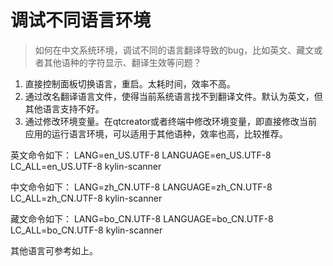 # 调试不同语言环境

> 如何在中文系统环境，调试不同的语言翻译导致的bug，比如英文、藏文或者其他语种的字符显示、翻译生效等问题？ 

1. 直接控制面板切换语言，重启。太耗时间，效率不高。
2. 通过改名翻译语言文件，使得当前系统语言找不到翻译文件。默认为英文，但其他语言支持不好。
3. 通过修改环境变量。在qtcreator或者终端中修改环境变量，即直接修改当前应用的运行语言环境，可以适用于其他语种，效率也高，比较推荐。

英文命令如下：
LANG=en_US.UTF-8 LANGUAGE=en_US.UTF-8 LC_ALL=en_US.UTF-8 kylin-scanner

中文命令如下：
LANG=zh_CN.UTF-8 LANGUAGE=zh_CN.UTF-8 LC_ALL=zh_CN.UTF-8 kylin-scanner

藏文命令如下：
LANG=bo_CN.UTF-8 LANGUAGE=bo_CN.UTF-8 LC_ALL=bo_CN.UTF-8 kylin-scanner

其他语言可参考如上。

